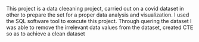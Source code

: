 This project is a data cleeaning project, carried out on a covid dataset in other to prepare the set for a proper data analysis and visualization.
I used the SQL software tool to execute this project.
Through quering the dataset I was able to remove the irrelevant data values from the dataset, created CTE so as to achieve a clean dataset
